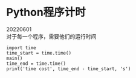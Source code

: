 # Python程序计时
20220601  
对于每一个程序，需要他们的运行时间  

```
import time
time_start = time.time()
main()
time_end = time.time()
print('time cost', time_end - time_start, 's')
```